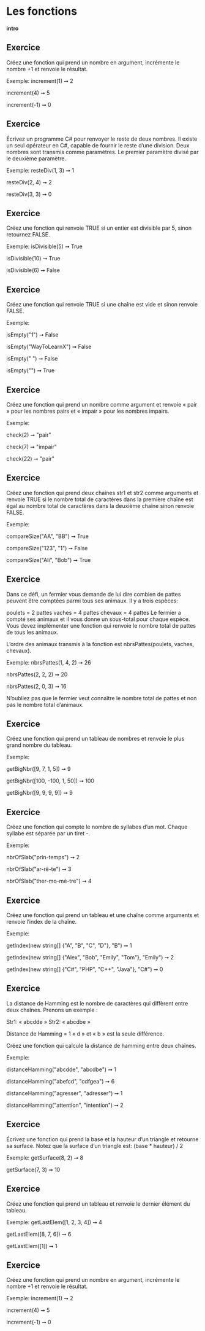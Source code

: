 # Les fonctions

**intro**

## Exercice

Créez une fonction qui prend un nombre en argument, incrémente le nombre +1 et renvoie le résultat.

Exemple:
increment(1) ➞ 2

increment(4) ➞ 5

increment(-1) ➞ 0

## Exercice

Écrivez un programme C# pour renvoyer le reste de deux nombres. Il existe un seul opérateur en C#, capable de fournir le reste d’une division. Deux nombres sont transmis comme paramètres. Le premier paramètre divisé par le deuxième paramètre.

Exemple:
resteDiv(1, 3) ➞ 1

resteDiv(2, 4) ➞ 2

resteDiv(3, 3) ➞ 0
## Exercice

Créez une fonction qui renvoie TRUE si un entier est divisible par 5, sinon retournez FALSE.

Exemple:
isDivisible(5) ➞ True

isDivisible(10) ➞ True

isDivisible(6) ➞ False

## Exercice

Créez une fonction qui renvoie TRUE si une chaîne est vide et sinon renvoie FALSE.

Exemple:

isEmpty("1") ➞ False

isEmpty("WayToLearnX") ➞ False

isEmpty("  ") ➞ False

isEmpty("") ➞ True

## Exercice

Créez une fonction qui prend un nombre comme argument et renvoie « pair » pour les nombres pairs et « impair » pour les nombres impairs.

Exemple:

check(2) ➞ "pair"

check(7) ➞ "impair"

check(22) ➞ "pair"

## Exercice

Créez une fonction qui prend deux chaînes str1 et str2 comme arguments et renvoie TRUE si le nombre total de caractères dans la première chaîne est égal au nombre total de caractères dans la deuxième chaîne sinon renvoie FALSE.

Exemple:

compareSize("AA", "BB") ➞ True

compareSize("123", "1") ➞ False

compareSize("Ali", "Bob") ➞ True

## Exercice

Dans ce défi, un fermier vous demande de lui dire combien de pattes peuvent être comptées parmi tous ses animaux. Il y a trois espèces:

poulets = 2 pattes
vaches = 4 pattes
chevaux = 4 pattes
Le fermier a compté ses animaux et il vous donne un sous-total pour chaque espèce. Vous devez implémenter une fonction qui renvoie le nombre total de pattes de tous les animaux.

L’ordre des animaux transmis à la fonction est nbrsPattes(poulets, vaches, chevaux).

Exemple:
nbrsPattes(1, 4, 2) ➞ 26

nbrsPattes(2, 2, 2) ➞ 20

nbrsPattes(2, 0, 3) ➞ 16

N’oubliez pas que le fermier veut connaître le nombre total de pattes et non pas le nombre total d’animaux.

## Exercice

Créez une fonction qui prend un tableau de nombres et renvoie le plus grand nombre du tableau.

Exemple:

getBigNbr([9, 7, 1, 5]) ➞ 9

getBigNbr([100, -100, 1, 50]) ➞ 100

getBigNbr([9, 9, 9, 9]) ➞ 9


## Exercice

Créez une fonction qui compte le nombre de syllabes d’un mot. Chaque syllabe est séparée par un tiret -.

Exemple:

nbrOfSlab("prin-temps") ➞ 2

nbrOfSlab("ar-rê-te") ➞ 3

nbrOfSlab("ther-mo-mè-tre") ➞ 4

## Exercice

Créez une fonction qui prend un tableau et une chaîne comme arguments et renvoie l’index de la chaîne.

Exemple:

getIndex(new string[] {"A", "B", "C", "D"}, "B") ➞ 1

getIndex(new string[] {"Alex", "Bob", "Emily", "Tom"}, "Emily") ➞ 2

getIndex(new string[] {"C#", "PHP", "C++", "Java"}, "C#") ➞ 0

## Exercice

La distance de Hamming est le nombre de caractères qui diffèrent entre deux chaînes. Prenons un exemple :

Str1: « abcdde »
Str2: « abcdbe »

Distance de Hamming = 1 « d » et « b » est la seule différence.

Créez une fonction qui calcule la distance de hamming entre deux chaînes.

Exemple:

distanceHamming("abcdde", "abcdbe") ➞ 1

distanceHamming("abefcd", "cdfgea") ➞ 6

distanceHamming("agresser", "adresser") ➞ 1

distanceHamming("attention", "intention") ➞ 2

## Exercice

Écrivez une fonction qui prend la base et la hauteur d’un triangle et retourne sa surface. Notez que la surface d’un triangle est: (base * hauteur) / 2

Exemple:
getSurface(8, 2) ➞ 8

getSurface(7, 3) ➞ 10

## Exercice

Créez une fonction qui prend un tableau et renvoie le dernier élément du tableau.

Exemple:
getLastElem([1, 2, 3, 4]) ➞ 4

getLastElem([8, 7, 6]) ➞ 6

getLastElem([1]) ➞ 1

## Exercice

Créez une fonction qui prend un nombre en argument, incrémente le nombre +1 et renvoie le résultat.

Exemple:
increment(1) ➞ 2

increment(4) ➞ 5

increment(-1) ➞ 0

